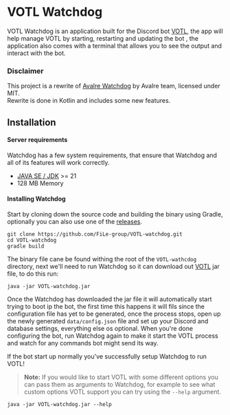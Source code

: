 VOTL Watchdog
=======

VOTL Watchdog is an application built for the Discord bot [VOTL](https://github.com/FiLe-group/VOTL), the app will help
manage VOTL by starting, restarting and updating the bot , the application also comes with a terminal that allows you
to see the output and interact with the bot.

### Disclaimer
This project is a rewrite of [AvaIre Watchdog](https://github.com/avaire/watchdog) by AvaIre team, licensed under MIT.  
Rewrite is done in Kotlin and includes some new features. 

## Installation

#### Server requirements

Watchdog has a few system requirements, that ensure that Watchdog and all of its features will work correctly.

- [JAVA SE / JDK](https://www.oracle.com/java/) >= 21
- 128 MB Memory

#### Installing Watchdog

Start by cloning down the source code and building the binary using Gradle, optionally you can also use one of the
[releases](https://github.com/FiLe-group/VOTL-watchdog/releases).

    git clone https://github.com/FiLe-group/VOTL-watchdog.git
    cd VOTL-watchdog
    gradle build

The binary file cane be found withing the root of the `VOTL-wathcdog` directory, next we'll need to run Watchdog so it
can download out [VOTL](https://github.com/FiLe-group/VOTL) jar file, to do this run:

    java -jar VOTL-watchdog.jar

Once the Watchdog has downloaded the jar file it will automatically start trying to boot ip the bot, the first time this
happens it will fils since the configuration file has yet to be generated, once the process stops, open up the newly
generated `data/config.json` file and set up your Discord and database settings, everything else os optional.
When you're done configuring the bot, run Watchdog again to make it start the VOTL process and watch for any commands
bot might send its way.

If the bot start up normally you've successfully setup Watchdog to run VOTL!

> **Note:** If you would like to start VOTL with some different options you can pass them as arguments to Watchdog, for
> example to see what custom options VOTL support you can try using the `--help` argument.

    java -jar VOTL-watchdog.jar --help

